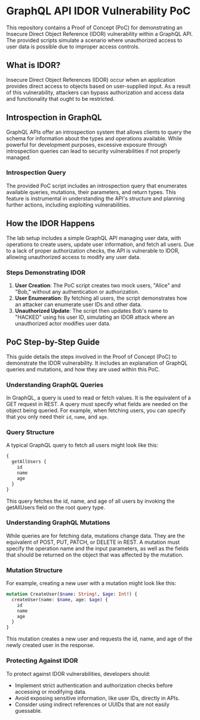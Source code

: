 # GraphQL API IDOR Vulnerability PoC

This repository contains a Proof of Concept (PoC) for demonstrating an Insecure Direct Object Reference (IDOR) vulnerability within a GraphQL API. The provided scripts simulate a scenario where unauthorized access to user data is possible due to improper access controls.

## What is IDOR?

Insecure Direct Object References (IDOR) occur when an application provides direct access to objects based on user-supplied input. As a result of this vulnerability, attackers can bypass authorization and access data and functionality that ought to be restricted.

## Introspection in GraphQL

GraphQL APIs offer an introspection system that allows clients to query the schema for information about the types and operations available. While powerful for development purposes, excessive exposure through introspection queries can lead to security vulnerabilities if not properly managed.

### Introspection Query

The provided PoC script includes an introspection query that enumerates available queries, mutations, their parameters, and return types. This feature is instrumental in understanding the API's structure and planning further actions, including exploiting vulnerabilities.

## How the IDOR Happens

The lab setup includes a simple GraphQL API managing user data, with operations to create users, update user information, and fetch all users. Due to a lack of proper authorization checks, the API is vulnerable to IDOR, allowing unauthorized access to modify any user data.

### Steps Demonstrating IDOR

1. **User Creation**: The PoC script creates two mock users, "Alice" and "Bob," without any authentication or authorization.
2. **User Enumeration**: By fetching all users, the script demonstrates how an attacker can enumerate user IDs and other data.
3. **Unauthorized Update**: The script then updates Bob's name to "HACKED" using his user ID, simulating an IDOR attack where an unauthorized actor modifies user data.

## PoC Step-by-Step Guide

This guide details the steps involved in the Proof of Concept (PoC) to demonstrate the IDOR vulnerability. It includes an explanation of GraphQL queries and mutations, and how they are used within this PoC.

### Understanding GraphQL Queries

In GraphQL, a query is used to read or fetch values. It is the equivalent of a GET request in REST. A query must specify what fields are needed on the object being queried. For example, when fetching users, you can specify that you only need their `id`, `name`, and `age`.

### Query Structure

A typical GraphQL query to fetch all users might look like this:

```graphql
{
  getAllUsers {
    id
    name
    age
  }
}
```
This query fetches the id, name, and age of all users by invoking the getAllUsers field on the root query type.

### Understanding GraphQL Mutations

While queries are for fetching data, mutations change data. They are the equivalent of POST, PUT, PATCH, or DELETE in REST. A mutation must specify the operation name and the input parameters, as well as the fields that should be returned on the object that was affected by the mutation.

### Mutation Structure
For example, creating a new user with a mutation might look like this:

```graphql
mutation CreateUser($name: String!, $age: Int!) {
  createUser(name: $name, age: $age) {
    id
    name
    age
  }
}
```
This mutation creates a new user and requests the id, name, and age of the newly created user in the response.


### Protecting Against IDOR

To protect against IDOR vulnerabilities, developers should:

- Implement strict authentication and authorization checks before accessing or modifying data.
- Avoid exposing sensitive information, like user IDs, directly in APIs.
- Consider using indirect references or UUIDs that are not easily guessable.



